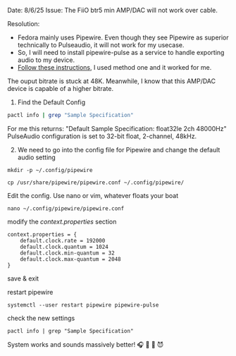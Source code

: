Date: 8/6/25
Issue: The FiiO btr5 min AMP/DAC will not work over cable.

Resolution: 

- Fedora mainly uses Pipewire. Even though they see Pipewire as superior technically to Pulseaudio, it will not work for my usecase. 
- So, I will need to install pipewire-pulse as a service to handle exporting audio to my device.
- [Follow these instructions](https://idroot.us/install-pulseaudio-fedora-42/), I used method one and it worked for me.

The ouput bitrate is stuck at 48K. Meanwhile, I know that this AMP/DAC device is capable of a higher bitrate.

1. Find the Default Config
``` bash
pactl info | grep "Sample Specification"
```
For me this returns: "Default Sample Specification: float32le 2ch 48000Hz"
PulseAudio configuration is set to 32-bit float, 2-channel, 48kHz.

2. We need to go into the config file for Pipewire and change the default audio setting
```
mkdir -p ~/.config/pipewire
```
```
cp /usr/share/pipewire/pipewire.conf ~/.config/pipewire/
```
Edit the config. Use nano or vim, whatever floats your boat
```
nano ~/.config/pipewire/pipewire.conf
```
modify the *context.properties* section
```
context.properties = {
    default.clock.rate = 192000
    default.clock.quantum = 1024
    default.clock.min-quantum = 32
    default.clock.max-quantum = 2048
}
```
save & exit

restart pipewire
```
systemctl --user restart pipewire pipewire-pulse
```
check the new settings
```
pactl info | grep "Sample Specification"
```

System works and sounds massively better! 🎧 🥁 🤘 😈

